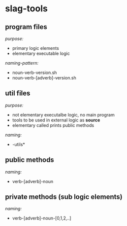 # slag-tools

## program files

*purpose:*
* primary logic elements
* elementary executable logic

*naming-pattern:*
* noun-verb-version.sh
* noun-verb-[adverb]-version.sh

## util files
*purpose:*
* not elementary executalbe logic, no main program
* tools to be used in external logic as **source**
* elementary called prints public methods

*naming:*
* -utils*

## public methods
*naming:*
* verb-[adverb]-noun

## private methods (sub logic elements)
*naming:*
* verb-[adverb]-noun-[0,1,2,..]
